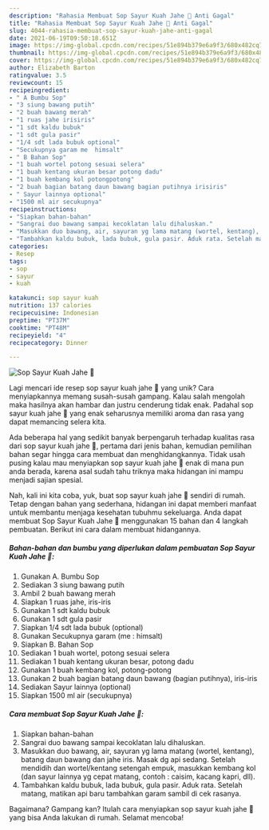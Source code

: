 ```yaml
---
description: "Rahasia Membuat Sop Sayur Kuah Jahe 🍲 Anti Gagal"
title: "Rahasia Membuat Sop Sayur Kuah Jahe 🍲 Anti Gagal"
slug: 4044-rahasia-membuat-sop-sayur-kuah-jahe-anti-gagal
date: 2021-06-19T09:50:18.651Z
image: https://img-global.cpcdn.com/recipes/51e894b379e6a9f3/680x482cq70/sop-sayur-kuah-jahe-🍲-foto-resep-utama.jpg
thumbnail: https://img-global.cpcdn.com/recipes/51e894b379e6a9f3/680x482cq70/sop-sayur-kuah-jahe-🍲-foto-resep-utama.jpg
cover: https://img-global.cpcdn.com/recipes/51e894b379e6a9f3/680x482cq70/sop-sayur-kuah-jahe-🍲-foto-resep-utama.jpg
author: Elizabeth Barton
ratingvalue: 3.5
reviewcount: 15
recipeingredient:
- " A Bumbu Sop"
- "3 siung bawang putih"
- "2 buah bawang merah"
- "1 ruas jahe irisiris"
- "1 sdt kaldu bubuk"
- "1 sdt gula pasir"
- "1/4 sdt lada bubuk optional"
- "Secukupnya garam me  himsalt"
- " B Bahan Sop"
- "1 buah wortel potong sesuai selera"
- "1 buah kentang ukuran besar potong dadu"
- "1 buah kembang kol potongpotong"
- "2 buah bagian batang daun bawang bagian putihnya irisiris"
- " Sayur lainnya optional"
- "1500 ml air secukupnya"
recipeinstructions:
- "Siapkan bahan-bahan"
- "Sangrai duo bawang sampai kecoklatan lalu dihaluskan."
- "Masukkan duo bawang, air, sayuran yg lama matang (wortel, kentang), batang daun bawang dan jahe iris. Masak dg api sedang. Setelah mendidih dan wortel/kentang setengah empuk, masukkan kembang kol (dan sayur lainnya yg cepat matang, contoh : caisim, kacang kapri, dll)."
- "Tambahkan kaldu bubuk, lada bubuk, gula pasir. Aduk rata. Setelah matang, matikan api baru tambahkan garam sambil di cek rasanya."
categories:
- Resep
tags:
- sop
- sayur
- kuah

katakunci: sop sayur kuah 
nutrition: 137 calories
recipecuisine: Indonesian
preptime: "PT37M"
cooktime: "PT48M"
recipeyield: "4"
recipecategory: Dinner

---
```



![Sop Sayur Kuah Jahe 🍲](https://img-global.cpcdn.com/recipes/51e894b379e6a9f3/680x482cq70/sop-sayur-kuah-jahe-🍲-foto-resep-utama.jpg)

Lagi mencari ide resep sop sayur kuah jahe 🍲 yang unik? Cara menyiapkannya memang susah-susah gampang. Kalau salah mengolah maka hasilnya akan hambar dan justru cenderung tidak enak. Padahal sop sayur kuah jahe 🍲 yang enak seharusnya memiliki aroma dan rasa yang dapat memancing selera kita.



Ada beberapa hal yang sedikit banyak berpengaruh terhadap kualitas rasa dari sop sayur kuah jahe 🍲, pertama dari jenis bahan, kemudian pemilihan bahan segar hingga cara membuat dan menghidangkannya. Tidak usah pusing kalau mau menyiapkan sop sayur kuah jahe 🍲 enak di mana pun anda berada, karena asal sudah tahu triknya maka hidangan ini mampu menjadi sajian spesial.


Nah, kali ini kita coba, yuk, buat sop sayur kuah jahe 🍲 sendiri di rumah. Tetap dengan bahan yang sederhana, hidangan ini dapat memberi manfaat untuk membantu menjaga kesehatan tubuhmu sekeluarga. Anda dapat membuat Sop Sayur Kuah Jahe 🍲 menggunakan 15 bahan dan 4 langkah pembuatan. Berikut ini cara dalam membuat hidangannya.

<!--inarticleads1-->

##### Bahan-bahan dan bumbu yang diperlukan dalam pembuatan Sop Sayur Kuah Jahe 🍲:

1. Gunakan  A. Bumbu Sop
1. Sediakan 3 siung bawang putih
1. Ambil 2 buah bawang merah
1. Siapkan 1 ruas jahe, iris-iris
1. Gunakan 1 sdt kaldu bubuk
1. Gunakan 1 sdt gula pasir
1. Siapkan 1/4 sdt lada bubuk (optional)
1. Gunakan Secukupnya garam (me : himsalt)
1. Siapkan  B. Bahan Sop
1. Sediakan 1 buah wortel, potong sesuai selera
1. Sediakan 1 buah kentang ukuran besar, potong dadu
1. Gunakan 1 buah kembang kol, potong-potong
1. Gunakan 2 buah bagian batang daun bawang (bagian putihnya), iris-iris
1. Sediakan  Sayur lainnya (optional)
1. Siapkan 1500 ml air (secukupnya)




<!--inarticleads2-->

##### Cara membuat Sop Sayur Kuah Jahe 🍲:

1. Siapkan bahan-bahan
1. Sangrai duo bawang sampai kecoklatan lalu dihaluskan.
1. Masukkan duo bawang, air, sayuran yg lama matang (wortel, kentang), batang daun bawang dan jahe iris. Masak dg api sedang. Setelah mendidih dan wortel/kentang setengah empuk, masukkan kembang kol (dan sayur lainnya yg cepat matang, contoh : caisim, kacang kapri, dll).
1. Tambahkan kaldu bubuk, lada bubuk, gula pasir. Aduk rata. Setelah matang, matikan api baru tambahkan garam sambil di cek rasanya.




Bagaimana? Gampang kan? Itulah cara menyiapkan sop sayur kuah jahe 🍲 yang bisa Anda lakukan di rumah. Selamat mencoba!
